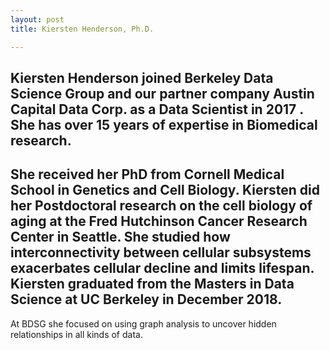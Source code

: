 ```yaml
---
layout: post
title: Kiersten Henderson, Ph.D.

---
```


Kiersten Henderson joined Berkeley Data Science Group and
our partner company Austin Capital Data Corp. as a Data Scientist in
2017 . She has over 15 years of expertise in Biomedical research.
--
She received her PhD from Cornell Medical School in Genetics and Cell
Biology. Kiersten did her Postdoctoral research on the cell biology of
aging at the Fred Hutchinson Cancer Research Center in Seattle. She
studied how interconnectivity between cellular subsystems exacerbates
cellular decline and limits lifespan. Kiersten graduated from the
Masters in Data Science at UC Berkeley in December 2018. 
--
At BDSG she focused on using graph analysis to uncover hidden relationships in
all kinds of data.